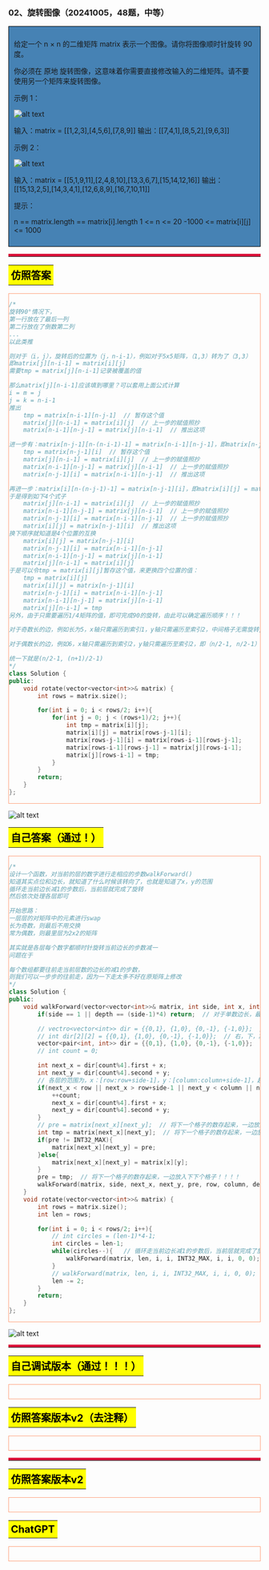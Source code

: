 ### 02、旋转图像（20241005，48题，中等）
<div style="border: 1px solid black; padding: 10px; background-color: SteelBlue;">

给定一个 n × n 的二维矩阵 matrix 表示一个图像。请你将图像顺时针旋转 90 度。

你必须在 原地 旋转图像，这意味着你需要直接修改输入的二维矩阵。请不要 使用另一个矩阵来旋转图像。

 

示例 1：

![alt text](image/b9a976fbc1357c3b5969f71eba496b9.png)

输入：matrix = [[1,2,3],[4,5,6],[7,8,9]]
输出：[[7,4,1],[8,5,2],[9,6,3]]

示例 2：

![alt text](image/e08fb73a6b6a1707ec9d29d68706a56.png)

输入：matrix = [[5,1,9,11],[2,4,8,10],[13,3,6,7],[15,14,12,16]]
输出：[[15,13,2,5],[14,3,4,1],[12,6,8,9],[16,7,10,11]]
 

提示：

n == matrix.length == matrix[i].length
1 <= n <= 20
-1000 <= matrix[i][j] <= 1000

  </p>
</div>

<hr style="border-top: 5px solid #DC143C;">
<table>
  <tr>
    <td bgcolor="Yellow" style="padding: 5px; border: 0px solid black;">
      <span style="font-weight: bold; font-size: 20px;color: black;">
      仿照答案 
      </span>
    </td>
  </tr>
</table>
<div style="padding: 0px; border: 1.5px solid LightSalmon; margin-bottom: 10px;">

```C++ {.line-numbers}
/*
旋转90°情况下，
第一行放在了最后一列
第二行放在了倒数第二列
...
以此类推

则对于（i，j），旋转后的位置为（j，n-i-1），例如对于5x5矩阵，（1,3）转为了（3,3）
即matrix[j][n-i-1] = matrix[i][j]
需要tmp = matrix[j][n-i-1]记录被覆盖的值

那么matrix[j][n-i-1]应该填到哪里？可以套用上面公式计算
i = m = j
j = k = n-i-1
推出
    tmp = matrix[n-i-1][n-j-1]  // 暂存这个值
    matrix[j][n-i-1] = matrix[i][j]  // 上一步的赋值照抄
    matrix[n-i-1][n-j-1] = matrix[j][n-i-1]  // 推出这项

进一步有：matrix[n-j-1][n-(n-i-1)-1] = matrix[n-i-1][n-j-1]，即matrix[n-j-1][i] = matrix[n-i-1][n-j-1]
    tmp = matrix[n-j-1][i]  // 暂存这个值
    matrix[j][n-i-1] = matrix[i][j]  // 上一步的赋值照抄
    matrix[n-i-1][n-j-1] = matrix[j][n-i-1]  // 上一步的赋值照抄
    matrix[n-j-1][i] = matrix[n-i-1][n-j-1]  // 推出这项

再进一步：matrix[i][n-(n-j-1)-1] = matrix[n-j-1][i]，即matrix[i][j] = matrix[n-j-1][i]
于是得到如下4个式子
    matrix[j][n-i-1] = matrix[i][j]  // 上一步的赋值照抄
    matrix[n-i-1][n-j-1] = matrix[j][n-i-1]  // 上一步的赋值照抄
    matrix[n-j-1][i] = matrix[n-i-1][n-j-1]  // 上一步的赋值照抄
    matrix[i][j] = matrix[n-j-1][i]  // 推出这项
换下顺序就知道是4个位置的互换
    matrix[i][j] = matrix[n-j-1][i]
    matrix[n-j-1][i] = matrix[n-i-1][n-j-1]
    matrix[n-i-1][n-j-1] = matrix[j][n-i-1]
    matrix[j][n-i-1] = matrix[i][j]
于是可以令tmp = matrix[i][j]暂存这个值，来更换四个位置的值：
    tmp = matrix[i][j]
    matrix[i][j] = matrix[n-j-1][i]
    matrix[n-j-1][i] = matrix[n-i-1][n-j-1]
    matrix[n-i-1][n-j-1] = matrix[j][n-i-1]
    matrix[j][n-i-1] = tmp
另外，由于只需要遍历1/4矩阵的值，即可完成90的旋转，由此可以确定遍历顺序！！！

对于奇数长的边，例如长为5，x轴只需遍历到索引1，y轴只需遍历至索引2，中间格子无需旋转,(n/2-1, n/2)

对于偶数长的边，例如6，x轴只需遍历到索引2，y轴只需遍历至索引2，即（n/2-1, n/2-1）

统一下就是(n/2-1, (n+1)/2-1)
*/
class Solution {
public:
    void rotate(vector<vector<int>>& matrix) {
        int rows = matrix.size();

        for(int i = 0; i < rows/2; i++){
            for(int j = 0; j < (rows+1)/2; j++){
                int tmp = matrix[i][j];
                matrix[i][j] = matrix[rows-j-1][i];
                matrix[rows-j-1][i] = matrix[rows-i-1][rows-j-1];
                matrix[rows-i-1][rows-j-1] = matrix[j][rows-i-1];
                matrix[j][rows-i-1] = tmp;
            }
        }
        return;
    }
};
```

</div>

![alt text](image/83a6fa20bda4c5f08039ef96f4f60db.png)

<table>
  <tr>
    <td bgcolor="Yellow" style="padding: 5px; border: 0px solid black;">
      <span style="font-weight: bold; font-size: 20px;color: black;">
      自己答案（通过！）
      </span>
    </td>
  </tr>
</table>

<div style="padding: 0px; border: 1.5px solid LightSalmon; margin-bottom: 10px">

```C++ {.line-numbers}
/*
设计一个函数，对当前的层的数字进行走相应的步数walkForward()
知道其实点位和边长，就知道了什么时候该转向了，也就是知道了x，y的范围
循环走当前边长减1的步数后，当前层就完成了旋转
然后依次处理各层即可

开始思路：
一层层的对矩阵中的元素进行swap
长为奇数，则最后不用交换
常为偶数，则最里层为2x2的矩阵

其实就是各层每个数字都顺时针旋转当前边长的步数减一
问题在于

每个数组都要往前走当前层数的边长的减1的步数，
则我们可以一步步的往前走，因为一下走太多不好在原矩阵上修改
*/
class Solution {
public:
    void walkForward(vector<vector<int>>& matrix, int side, int x, int y, int pre, int row, int column, int depth, int count){
        if(side == 1 || depth == (side-1)*4) return;  // 对于单数边长，最中间层数需要跳过

        // vectro<vector<int>> dir = {{0,1}, {1,0}, {0,-1}, {-1,0}};  // 右，下，左，上顺序。vectr拼写错误
        // int dir[2][2] = {{0,1}, {1,0}, {0,-1}, {-1,0}};  // 右，下，左，上顺序。维度错误，应该是int dir[4][2]
        vector<pair<int, int>> dir = {{0,1}, {1,0}, {0,-1}, {-1,0}};
        // int count = 0;

        int next_x = dir[count%4].first + x;
        int next_y = dir[count%4].second + y;
        // 各层的范围为，x：[row:row+side-1]，y：[column:column+side-1]，超过范围就转向
        if(next_x < row || next_x > row+side-1 || next_y < column || next_y > column+side-1){  // 对于单数边长，最中间层数需要跳过
            ++count;
            next_x = dir[count%4].first + x;
            next_y = dir[count%4].second + y;
        }
        // pre = matrix[next_x][next_y];  // 将下一个格子的数存起来，一边放入下下个格子！！！！
        int tmp = matrix[next_x][next_y];  // 将下一个格子的数存起来，一边放入下下个格子！！！！
        if(pre != INT32_MAX){
            matrix[next_x][next_y] = pre;
        }else{
            matrix[next_x][next_y] = matrix[x][y];
        }
        pre = tmp;  // 将下一个格子的数存起来，一边放入下下个格子！！！！
        walkForward(matrix, side, next_x, next_y, pre, row, column, depth+1, count);
    }
    void rotate(vector<vector<int>>& matrix) {
        int rows = matrix.size();
        int len = rows;

        for(int i = 0; i < rows/2; i++){
            // int circles = (len-1)*4-1;
            int circles = len-1;
            while(circles--){   // 循环走当前边长减1的步数后，当前层就完成了旋转
                walkForward(matrix, len, i, i, INT32_MAX, i, i, 0, 0);
            }
            // walkForward(matrix, len, i, i, INT32_MAX, i, i, 0, 0);
            len -= 2;
        }
        return;
    }
};
```
</div>

![alt text](image/5c5557f1cb6dd16f0261deb38734bf3.png)

<hr style="border-top: 5px solid #DC143C;">

<table>
  <tr>
    <td bgcolor="Yellow" style="padding: 5px; border: 0px solid black;">
      <span style="font-weight: bold; font-size: 20px;color: black;">
      自己调试版本（通过！！！）
      </span>
    </td>
  </tr>
</table>

<div style="padding: 0px; border: 1.5px solid LightSalmon; margin-bottom: 10px">

```C++ {.line-numbers}


```
</div>

<table>
  <tr>
    <td bgcolor="Yellow" style="padding: 5px; border: 0px solid black;">
      <span style="font-weight: bold; font-size: 20px;color: black;">
      仿照答案版本v2（去注释）
      </span>
    </td>
  </tr>
</table>

<div style="padding: 0px; border: 1.5px solid LightSalmon; margin-bottom: 10px">

```C++ {.line-numbers}


```
</div>

<hr style="border-top: 5px solid #DC143C;">

<table>
  <tr>
    <td bgcolor="Yellow" style="padding: 5px; border: 0px solid black;">
      <span style="font-weight: bold; font-size: 20px;color: black;">
      仿照答案版本v2
      </span>
    </td>
  </tr>
</table>

<div style="padding: 0px; border: 1.5px solid LightSalmon; margin-bottom: 10px">

```C++ {.line-numbers}


```
</div>

<table>
  <tr>
    <td bgcolor="Yellow" style="padding: 5px; border: 0px solid black;">
      <span style="font-weight: bold; font-size: 20px;color: black;">
      ChatGPT
      </span>
    </td>
  </tr>
</table>

<div style="padding: 0px; border: 1.5px solid LightSalmon; margin-bottom: 10px">

```C++ {.line-numbers}


```
</div>
